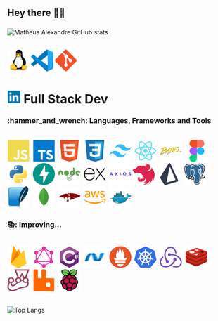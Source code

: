 ## Hey there 👋🏻
### 

![Matheus Alexandre GitHub stats](https://github-readme-stats.vercel.app/api?username=MatheusABA&show_icons=true&theme=synthwave&rank_icon=github&ring_color=ca58ed&hide=prs,issues)



<div style="display: inline_block"><br/>
	<img alt="ubuntu" src="https://github.com/devicons/devicon/blob/master/icons/linux/linux-original.svg" width="50" height="50"/>
	<img alt="vscode" src="https://github.com/devicons/devicon/blob/master/icons/vscode/vscode-original.svg" width="50" height="50">
	<img alt="git" src="https://github.com/devicons/devicon/blob/master/icons/git/git-original.svg" width="50" height="50"/>
	

</div>


# <a href="https://www.linkedin.com/in/matheus-alexandre-barbier-b69ab3224/"><img src="https://raw.githubusercontent.com/devicons/devicon/ca28c779441053191ff11710fe24a9e6c23690d6/icons/linkedin/linkedin-original.svg" width="30" height="30" alt="Social" ></a> Full Stack Dev 


<h3> :hammer_and_wrench: Languages, Frameworks and Tools  </h3>

<div style="display: inline_block"><br/>
	<img alt="js" src="https://github.com/devicons/devicon/blob/master/icons/javascript/javascript-plain.svg" width="50" height="50"/>&nbsp;
	<img alt="ts" src="https://github.com/devicons/devicon/blob/master/icons/typescript/typescript-plain.svg" width="50" height="50"/>&nbsp;
	<img alt="html5" src="https://github.com/devicons/devicon/blob/master/icons/html5/html5-original.svg" width="50" height="50"/>&nbsp;
	<img alt="css3" src="https://github.com/devicons/devicon/blob/master/icons/css3/css3-original.svg" width="50" height="50"/>&nbsp;
	<img alt="tailwindcss" src="https://github.com/devicons/devicon/blob/master/icons/tailwindcss/tailwindcss-original.svg" width="50" height="50"/>&nbsp;
	<img alt="react" src="https://github.com/devicons/devicon/blob/master/icons/react/react-original.svg" width="50" height="50"/>&nbsp;
	<img alt="babel "src="https://github.com/devicons/devicon/blob/master/icons/babel/babel-original.svg" width="50" height="50"/>&nbsp;
	<img alt="figma" src="https://github.com/devicons/devicon/blob/master/icons/figma/figma-original.svg" width="50" height="50"/>&nbsp;
	<br>
	<img alt="python" src="https://github.com/devicons/devicon/blob/master/icons/python/python-original.svg" width="50" height="50"/>&nbsp;
	<img alt="fastapi" src="https://github.com/devicons/devicon/blob/master/icons/fastapi/fastapi-original.svg" width="50" height="50"/>&nbsp;
	<img alt="nodejs" src="https://github.com/devicons/devicon/blob/master/icons/nodejs/nodejs-plain-wordmark.svg" width="50" height="50"/>&nbsp;
	<img alt="expressjs" src="https://github.com/devicons/devicon/blob/master/icons/express/express-original.svg" width="50" height="50"/>&nbsp;
	<img alt="axios" src="https://github.com/devicons/devicon/blob/master/icons/axios/axios-plain-wordmark.svg" width="50" height="50"/>
	<img alt="nestjs" src="https://github.com/devicons/devicon/blob/master/icons/nestjs/nestjs-original.svg" width="50" height="50"/>&nbsp;
	<img alt="prisma" src="https://github.com/devicons/devicon/blob/master/icons/prisma/prisma-original.svg" width="50" height="50"/>&nbsp;
	<img alt="pgsql" src="https://github.com/devicons/devicon/blob/master/icons/postgresql/postgresql-original.svg" width="50" height="50"/>&nbsp;
	<img alt="sqlite" src="https://github.com/devicons/devicon/blob/master/icons/sqlite/sqlite-original.svg" width="50" height="50"/>&nbsp;
	<img alt="mongodb" src="https://github.com/devicons/devicon/blob/master/icons/mongodb/mongodb-original.svg" width="50" height="50"/>&nbsp;
	<img alt="mongodb" src="https://github.com/devicons/devicon/blob/master/icons/mongoose/mongoose-original.svg" width="50" height="50"/>&nbsp;
	<img alt="aws" src="https://github.com/devicons/devicon/blob/master/icons/amazonwebservices/amazonwebservices-plain-wordmark.svg" width="50" height="50"/>&nbsp;
	<img alt="docker" src="https://github.com/devicons/devicon/blob/master/icons/docker/docker-original.svg" width="50" height="50"/>&nbsp;
	
<!--  	<img alt="aws" src="" width="50" height="50"/>&nbsp; -->
</div>

### 📚: Improving... 
<div style="display: inline_block"></br>
	<img alt="firebase" src="https://github.com/devicons/devicon/blob/master/icons/firebase/firebase-original.svg" width="50" height="50"/>&nbsp;
	<img alt="graphql" src="https://github.com/devicons/devicon/blob/master/icons/graphql/graphql-plain.svg" width="50" height="50"/>&nbsp;
 	<img alt="csharp" src="https://github.com/devicons/devicon/blob/master/icons/csharp/csharp-original.svg" width="50" height="50"/>&nbsp;
 	<img alt="dotnet" src="https://github.com/devicons/devicon/blob/master/icons/dot-net/dot-net-original.svg" width="50" height="50"/>&nbsp;
 	<img alt="prometheus" src="https://github.com/devicons/devicon/blob/master/icons/prometheus/prometheus-original.svg" width="50" height="50"/>&nbsp;
	<img alt="kubernet" src="https://github.com/devicons/devicon/blob/master/icons/kubernetes/kubernetes-original.svg" width="50" height="50"/>&nbsp;
 	<img alt="redux" src="https://github.com/devicons/devicon/blob/master/icons/redux/redux-original.svg" width="50" height="50"/>&nbsp;
 	<img alt="redis" src="https://github.com/devicons/devicon/blob/master/icons/redis/redis-original.svg" width="50" height="50"/>&nbsp;
 	<img alt="jest" src="https://github.com/devicons/devicon/blob/master/icons/jest/jest-plain.svg" width="50" height="50"/>&nbsp;
 	<img alt="rabbitmq" src="https://github.com/devicons/devicon/blob/master/icons/rabbitmq/rabbitmq-original.svg" width="50" height="50"/>&nbsp;
 	<img alt="raspberry" src="https://github.com/devicons/devicon/blob/master/icons/raspberrypi/raspberrypi-original.svg" width="50" height="50"/>&nbsp;




</div>

<br>

![Top Langs](https://github-readme-stats.vercel.app/api/top-langs/?username=MatheusABA&theme=vision-friendly-dark&layout=compact)
